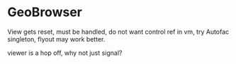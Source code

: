 # GeoBrowser
View gets reset, must be handled, do not want control ref in vm, try Autofac singleton, flyout may work better.

viewer is a hop off, why not just signal?
